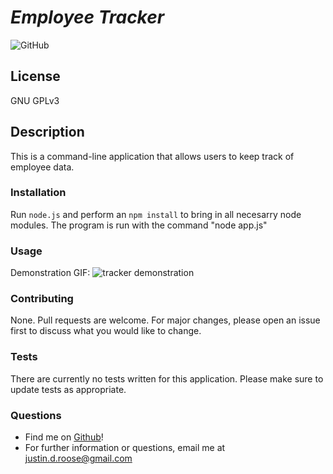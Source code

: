 
# __*Employee Tracker*__
![GitHub](https://img.shields.io/github/license/jdouglasr/employee-tracker)
## __License__
GNU GPLv3

## __Description__
This is a command-line application that allows users to keep track of employee data.

### __Installation__
Run ```node.js``` and perform an ```npm install``` to bring in all necesarry node modules. The program is run with the command "node app.js"

### __Usage__
Demonstration GIF:
![tracker demonstration](./assets/tracker_demo.gif)

### __Contributing__
None. Pull requests are welcome. For major changes, please open an issue first to discuss what you would like to change.

### __Tests__
There are currently no tests written for this application.  Please make sure to update tests as appropriate.

### __Questions__
- Find me on [Github](https//github.com/jdouglasr)!
- For further information or questions, email me at justin.d.roose@gmail.com